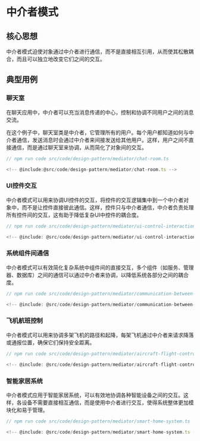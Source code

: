 # 中介者模式

## 核心思想

中介者模式迫使对象通过中介者进行通信，而不是直接相互引用，从而使其松散耦合，而且可以独立地改变它们之间的交互。

## 典型用例

### 聊天室

在聊天应用中，中介者可以充当消息传递的中心，控制和协调不同用户之间的消息交流。

在这个例子中，聊天室类是中介者，它管理所有的用户。每个用户都知道如何与中介者通信，发送消息时会通过中介者来间接发送给其他用户。这样，用户之间不直接通信，而是通过聊天室来协调，从而简化了对象间的交互。

```ts
// npm run code src/code/design-pattern/mediator/chat-room.ts

<!-- @include:@src/code/design-pattern/mediator/chat-room.ts -->
```

### UI控件交互

中介者模式可以用来协调UI控件的交互，将控件的交互逻辑集中到一个中介者对象中，而不是让控件直接彼此通信。这样，控件只与中介者通信，中介者负责处理所有控件间的交互，这有助于降低复杂UI中控件的耦合度。

```ts
// npm run code src/code/design-pattern/mediator/ui-control-interaction.ts

<!-- @include: @src/code/design-pattern/mediator/ui-control-interaction.ts -->
```

### 系统组件间通信

中介者模式可以有效简化复杂系统中组件间的直接交互，多个组件（如服务、管理器、数据库）之间的通信可以通过中介者来协调，以降低系统各部分之间的耦合度。

```ts
// npm run code src/code/design-pattern/mediator/communication-between-system-components.ts

<!-- @include: @src/code/design-pattern/mediator/communication-between-system-components.ts -->
```

### 飞机航班控制

中介者模式可以用来协调多架飞机的路径和起降，每架飞机通过中介者来请求降落或通报位置，确保它们保持安全距离。

```ts
// npm run code src/code/design-pattern/mediator/aircraft-flight-control.ts

<!-- @include: @src/code/design-pattern/mediator/aircraft-flight-control.ts -->
```

### 智能家居系统

中介者模式应用于智能家居系统，可以有效地协调各种智能设备之间的交互。这样，各设备不需要直接相互通信，而是使用中介者进行交互，使得系统整体更加模块化和易于管理。

```ts
// npm run code src/code/design-pattern/mediator/smart-home-system.ts

<!-- @include: @src/code/design-pattern/mediator/smart-home-system.ts -->
```